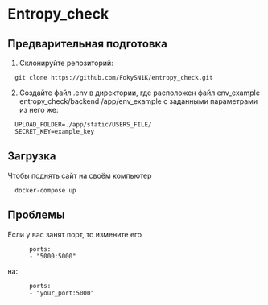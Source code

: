 # Entropy_check


## Предварительная подготовка

1. Склонируйте репозиторий:
```git
  git clone https://github.com/FokySN1K/entropy_check.git
```
2. Создайте файл .env в директории, где расположен файл env_example entropy_check/backend
/app/env_example с заданными параметрами из него же:
```git
  UPLOAD_FOLDER=./app/static/USERS_FILE/
  SECRET_KEY=example_key
```  
  
## Загрузка
Чтобы поднять сайт на своём компьютер
```docker
  docker-compose up
```  

## Проблемы
  Если у вас занят порт, то измените его
```docker
      ports:
      - "5000:5000"
```  
на: 
```docker
      ports:
      - "your_port:5000"
```  
